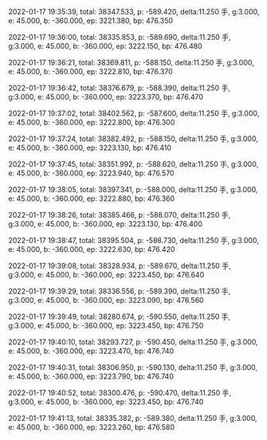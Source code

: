 2022-01-17 19:35:39, total: 38347.533, p: -589.420, delta:11.250 手, g:3.000, e: 45.000, b: -360.000, ep: 3221.380, bp: 476.350

2022-01-17 19:36:00, total: 38335.853, p: -589.690, delta:11.250 手, g:3.000, e: 45.000, b: -360.000, ep: 3222.150, bp: 476.480

2022-01-17 19:36:21, total: 38369.811, p: -588.150, delta:11.250 手, g:3.000, e: 45.000, b: -360.000, ep: 3222.810, bp: 476.370

2022-01-17 19:36:42, total: 38376.679, p: -588.390, delta:11.250 手, g:3.000, e: 45.000, b: -360.000, ep: 3223.370, bp: 476.470

2022-01-17 19:37:02, total: 38402.562, p: -587.600, delta:11.250 手, g:3.000, e: 45.000, b: -360.000, ep: 3222.800, bp: 476.300

2022-01-17 19:37:24, total: 38382.492, p: -588.150, delta:11.250 手, g:3.000, e: 45.000, b: -360.000, ep: 3223.130, bp: 476.410

2022-01-17 19:37:45, total: 38351.992, p: -588.620, delta:11.250 手, g:3.000, e: 45.000, b: -360.000, ep: 3223.940, bp: 476.570

2022-01-17 19:38:05, total: 38397.341, p: -588.000, delta:11.250 手, g:3.000, e: 45.000, b: -360.000, ep: 3222.880, bp: 476.360

2022-01-17 19:38:26, total: 38385.466, p: -588.070, delta:11.250 手, g:3.000, e: 45.000, b: -360.000, ep: 3223.130, bp: 476.400

2022-01-17 19:38:47, total: 38395.504, p: -588.730, delta:11.250 手, g:3.000, e: 45.000, b: -360.000, ep: 3222.630, bp: 476.420

2022-01-17 19:39:08, total: 38328.934, p: -589.670, delta:11.250 手, g:3.000, e: 45.000, b: -360.000, ep: 3223.450, bp: 476.640

2022-01-17 19:39:29, total: 38336.556, p: -589.390, delta:11.250 手, g:3.000, e: 45.000, b: -360.000, ep: 3223.090, bp: 476.560

2022-01-17 19:39:49, total: 38280.674, p: -590.550, delta:11.250 手, g:3.000, e: 45.000, b: -360.000, ep: 3223.450, bp: 476.750

2022-01-17 19:40:10, total: 38293.727, p: -590.450, delta:11.250 手, g:3.000, e: 45.000, b: -360.000, ep: 3223.470, bp: 476.740

2022-01-17 19:40:31, total: 38306.950, p: -590.130, delta:11.250 手, g:3.000, e: 45.000, b: -360.000, ep: 3223.790, bp: 476.740

2022-01-17 19:40:52, total: 38300.476, p: -590.470, delta:11.250 手, g:3.000, e: 45.000, b: -360.000, ep: 3223.450, bp: 476.740

2022-01-17 19:41:13, total: 38335.382, p: -589.380, delta:11.250 手, g:3.000, e: 45.000, b: -360.000, ep: 3223.260, bp: 476.580